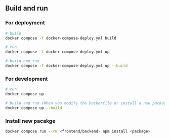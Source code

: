 ## Build and run
### For deployment
```bash
# build
docker compose -f docker-compose-deploy.yml build

# run
docker compose -f docker-compose-deploy.yml up

# build and run
docker compose -f docker-compose-deploy.yml up --build
```
### For development
```bash
# run
docker compose up

# build and run (When you modify the Dockerfile or install a new package)
docker compose up --build
```

### Install new pacakge
```bash
docker compose run --rm <frontend/backend> npm install <package>
```